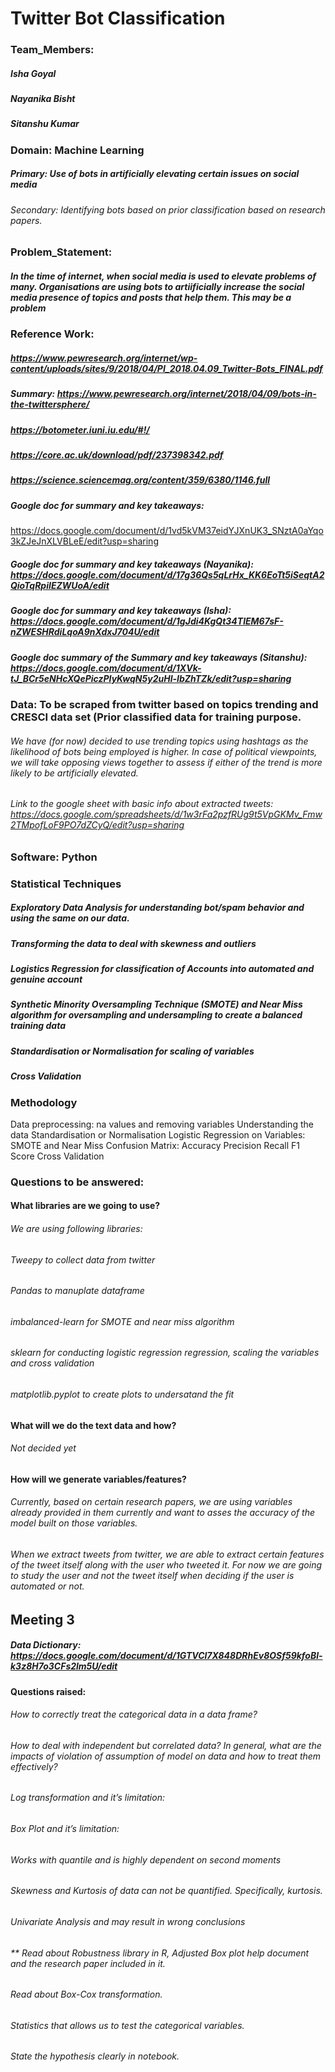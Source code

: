 # Twitter Bot Classification
### Team_Members:
##### Isha Goyal
##### Nayanika Bisht
##### Sitanshu Kumar
### Domain: Machine Learning
##### Primary: Use of bots in artificially elevating certain issues on social media
###### Secondary: Identifying bots based on prior classification based on research papers.

### Problem_Statement: 
##### In the time of internet, when social media is used to elevate problems of many. Organisations are using bots to artiificially increase the social media presence of topics and posts that help them. This may be a problem  

### Reference Work:
##### https://www.pewresearch.org/internet/wp-content/uploads/sites/9/2018/04/PI_2018.04.09_Twitter-Bots_FINAL.pdf
##### Summary: https://www.pewresearch.org/internet/2018/04/09/bots-in-the-twittersphere/

##### https://botometer.iuni.iu.edu/#!/
##### https://core.ac.uk/download/pdf/237398342.pdf
##### https://science.sciencemag.org/content/359/6380/1146.full

##### Google doc for summary and key takeaways:
https://docs.google.com/document/d/1vd5kVM37eidYJXnUK3_SNztA0aYqo3kZJeJnXLVBLeE/edit?usp=sharing

##### Google doc for summary and key takeaways (Nayanika): https://docs.google.com/document/d/17g36Qs5qLrHx_KK6EoTt5iSeqtA2QioTqRpiIEZWUoA/edit
##### Google doc for summary and key takeaways (Isha): https://docs.google.com/document/d/1gJdi4KgQt34TlEM67sF-nZWESHRdiLqoA9nXdxJ704U/edit
##### Google doc summary of the Summary and key takeaways (Sitanshu): https://docs.google.com/document/d/1XVk-tJ_BCr5eNHcXQePiczPIyKwqN5y2uHl-IbZhTZk/edit?usp=sharing

### Data: To be scraped from twitter based on topics trending and CRESCI data set (Prior classified data for training purpose.
###### We have (for now) decided to use trending topics using hashtags as the likelihood of bots being employed is higher. In case of political viewpoints, we will take opposing views together to assess if either of the trend is more likely to be artificially elevated.
###### Link to the google sheet with basic info about extracted tweets: https://docs.google.com/spreadsheets/d/1w3rFa2pzfRUg9t5VpGKMv_Fmw2TMpofLoF9PO7dZCyQ/edit?usp=sharing


### Software: Python
### Statistical Techniques
##### Exploratory Data Analysis for understanding bot/spam behavior and using the same on our data.
##### Transforming the data to deal with skewness and outliers
##### Logistics Regression for classification of Accounts into automated and genuine account
##### Synthetic Minority Oversampling Technique (SMOTE) and Near Miss algorithm for oversampling and undersampling to create a balanced training data
##### Standardisation or Normalisation for scaling of variables
##### Cross Validation

### Methodology
Data preprocessing: na values and removing variables
Understanding the data 
Standardisation or Normalisation
Logistic Regression on Variables:
SMOTE and Near Miss
Confusion Matrix:
Accuracy
Precision
Recall
F1 Score
Cross Validation

### Questions to be answered:
#### What libraries are we going to use?
###### We are using following libraries:
###### Tweepy to collect data from twitter
###### Pandas to manuplate dataframe
###### imbalanced-learn for SMOTE and near miss algorithm
###### sklearn for conducting logistic regression regression, scaling the variables and cross validation
###### matplotlib.pyplot to create plots to undersatand the fit
#### What will we do the text data and how?
###### Not decided yet
#### How will we generate variables/features?
###### Currently, based on certain research papers, we are using variables already provided in them currently and want to asses the accuracy of the model built on those variables.
###### When we extract tweets from twitter, we are able to extract certain features of the tweet itself along with the user who tweeted it. For now we are going to study the user and not the tweet itself when deciding if the user is automated or not.
###### 



## Meeting 3 
##### Data Dictionary: https://docs.google.com/document/d/1GTVCl7X848DRhEv8OSf59kfoBl-k3z8H7o3CFs2lm5U/edit 

#### Questions raised:

######    How to correctly treat the categorical data in a data frame?

###### How to deal with independent but correlated data? In general, what are the impacts of violation of assumption of model on data and how to treat them effectively?


###### Log transformation and it’s limitation:

###### Box Plot and it’s limitation:

######    Works with quantile and is highly dependent on second moments

###### Skewness and Kurtosis of data can not be quantified. Specifically, kurtosis.

######    Univariate Analysis and may result in wrong conclusions


###### ** Read about Robustness library in R, Adjusted Box plot help document and the research paper included in it.

###### Read about Box-Cox transformation.

###### Statistics that allows us to test the categorical variables.

###### State the hypothesis clearly in notebook.




